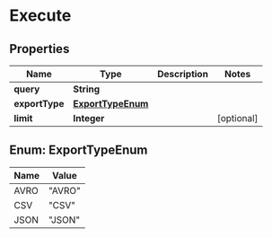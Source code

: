 
# Execute

## Properties
Name | Type | Description | Notes
------------ | ------------- | ------------- | -------------
**query** | **String** |  | 
**exportType** | [**ExportTypeEnum**](#ExportTypeEnum) |  | 
**limit** | **Integer** |  |  [optional]


<a name="ExportTypeEnum"></a>
## Enum: ExportTypeEnum
Name | Value
---- | -----
AVRO | &quot;AVRO&quot;
CSV | &quot;CSV&quot;
JSON | &quot;JSON&quot;



